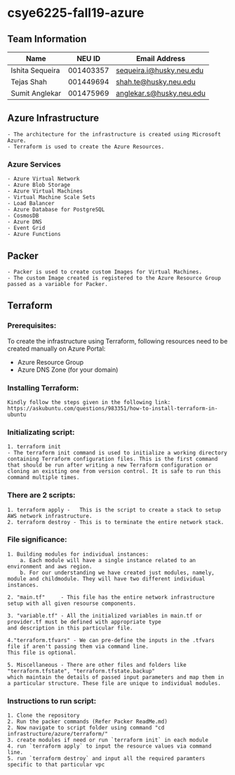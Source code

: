 # csye6225-fall19-azure

## Team Information

| Name | NEU ID | Email Address |
| --- | --- | --- |
| Ishita Sequeira| 001403357 | sequeira.i@husky.neu.edu |
| Tejas Shah | 001449694 | shah.te@husky.neu.edu |
| Sumit Anglekar | 001475969 | anglekar.s@husky.neu.edu |

## Azure Infrastructure

    - The architecture for the infrastructure is created using Microsoft Azure.
    - Terraform is used to create the Azure Resources.

### Azure Services
    - Azure Virtual Network
    - Azure Blob Storage
    - Azure Virtual Machines
    - Virtual Machine Scale Sets
    - Load Balancer
    - Azure Database for PostgreSQL
    - CosmosDB
    - Azure DNS
    - Event Grid
    - Azure Functions


## Packer
    - Packer is used to create custom Images for Virtual Machines.
    - The custom Image created is registered to the Azure Resource Group passed as a variable for Packer.


## Terraform

### Prerequisites:
To create the infrastructure using Terraform, following resources need to be created manually on Azure Portal:

- Azure Resource Group
- Azure DNS Zone (for your domain)

### Installing Terraform:
    Kindly follow the steps given in the following link:
    https://askubuntu.com/questions/983351/how-to-install-terraform-in-ubuntu

### Initializating script:

    1. terraform init
    - The terraform init command is used to initialize a working directory containing Terraform configuration files. This is the first command that should be run after writing a new Terraform configuration or cloning an existing one from version control. It is safe to run this command multiple times.

### There are 2 scripts:

    1. terraform apply -   This is the script to create a stack to setup AWS network infrastructure.
    2. terraform destroy - This is to terminate the entire network stack.

### File significance:
    1. Building modules for individual instances:
        a. Each module will have a single instance related to an environment and aws region.
        b. For our understanding we have created just modules, namely, module and childmodule. They will have two different individual instances.
    
    2. "main.tf"     - This file has the entire network infrastructure setup with all given resourse components.
    
    3. "variable.tf" - All the initialized variables in main.tf or provider.tf must be defined with appropriate type                      and description in this particular file.
    
    4."terraform.tfvars" - We can pre-define the inputs in the .tfvars file if aren't passing them via command line. 
    This file is optional.
    
    5. Miscellaneous - There are other files and folders like "terraform.tfstate", "terraform.tfstate.backup"                        which maintain the details of passed input parameters and map them in a particular structure. These file are unique to individual modules.

### Instructions to run script:

    1. Clone the repository
    2. Run the packer commands (Refer Packer ReadMe.md)
    2. Now navigate to script folder using command "cd infrastructure/azure/terraform/"
    3. create modules if need or run `terraform init` in each module
    4. run `terraform apply` to input the resource values via command line.
    5. run `terraform destroy` and input all the required paramters  specific to that particular vpc